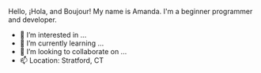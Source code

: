 Hello, ¡Hola, and Boujour! My name is Amanda. I'm a beginner programmer and developer.
- 👀 I’m interested in ...
- 🌱 I’m currently learning ...
- 💞️ I’m looking to collaborate on ...
- 📫 Location: Stratford, CT

<!---
AmandaOsenbach/AmandaOsenbach is a ✨ special ✨ repository because its `README.md` (this file) appears on your GitHub profile.
You can click the Preview link to take a look at your changes.
--->
